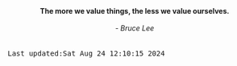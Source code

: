 
<div align="center"><b><span>The more we value things, the less we value ourselves.  </span></b><br><br><i> - Bruce Lee</i></div>
<br><br><kbd>Last updated:Sat Aug 24 12:10:15 2024</kbd>